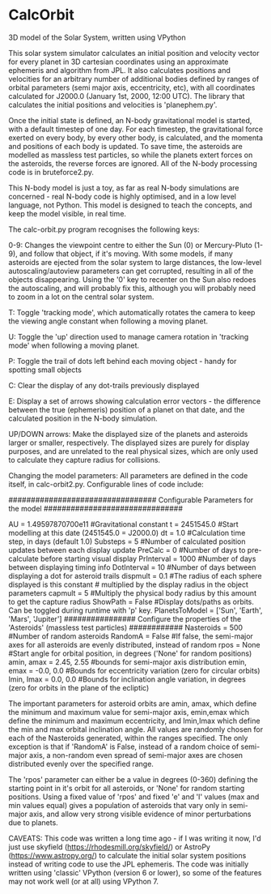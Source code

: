 # CalcOrbit
3D model of the Solar System, written using VPython

This solar system simulator calculates an initial position and velocity vector for every planet in 3D cartesian 
coordinates using an approximate ephemeris and algorithm from JPL. It also calculates positions and velocities 
for an arbitrary number of additional bodies defined by ranges of orbital parameters (semi major axis, eccentricity, 
etc), with all coordinates calculated for J2000.0 (January 1st, 2000, 12:00 UTC). The library that calculates 
the initial positions and velocities is 'planephem.py'.

Once the initial state is defined, an N-body gravitational model is started, with a default timestep of one day. 
For each timestep, the gravitational force exerted on every body, by every other body, is calculated, and the 
momenta and positions of each body is updated. To save time, the asteroids are modelled as massless test particles,
so while the planets extert forces on the asteroids, the reverse forces are ignored. All of the N-body processing 
code is in bruteforce2.py.

This N-body model is just a toy, as far as real N-body simulations are concerned - real N-body code is highly 
optimised, and in a low level language, not Python. This model is designed to teach the concepts, and keep the 
model visible, in real time.

The calc-orbit.py program recognises the following keys:

0-9: Changes the viewpoint centre to either the Sun (0) or Mercury-Pluto (1-9), and follow that object, if 
it's moving. With some models, if many asteroids are ejected from the solar system to large distances, the 
low-level autoscaling/autoview parameters can get corrupted, resulting in all of the objects disappearing. 
Using the '0' key to recenter on the Sun also redoes the autoscaling, and will probably fix this, although 
you will probably need to zoom in a lot on the central solar system.

T: Toggle 'tracking mode', which automatically rotates the camera to keep the viewing angle constant when 
following a moving planet.

U: Toggle the 'up' direction used to manage camera rotation in 'tracking mode' when following a moving planet.

P: Toggle the trail of dots left behind each moving object - handy for spotting small objects

C: Clear the display of any dot-trails previously displayed

E: Display a set of arrows showing calculation error vectors - the difference between the true (ephemeris) 
position of a planet on that date, and the calculated position in the N-body simulation.

UP/DOWN arrows: Make the displayed size of the planets and asteroids larger or smaller, respectively. The 
displayed sizes are purely for display purposes, and are unrelated to the real physical sizes, which are 
only used to calculate they capture radius for collisions.

Changing the model parameters:
All parameters are defined in the code itself, in calc-orbit2.py. Configurable lines of code include:

################################# Configurable Parameters for the model ###############################

AU = 1.49597870700e11 #Gravitational constant
t = 2451545.0         #Start modelling at this date (2451545.0 = J2000.0)
dt = 1.0              #Calculation time step, in days (default 1.0)
Substeps = 5          #Number of calculated position updates between each display update
PreCalc = 0           #Number of days to pre-calculate before starting visual display
PrInterval = 1000     #Number of days between displaying timing info
DotInterval = 10      #Number of days between displaying a dot for asteroid trails
dispmult = 0.1        #The radius of each sphere displayed is this constant 
                      # multiplied by the display radius in the object parameters
capmult = 5           #Multiply the physical body radius by this amount to get the capture radius
ShowPath = False      #Display dots/paths as orbits. Can be toggled during runtime with 'p' key.
PlanetsToModel = ['Sun', 'Earth', 'Mars', 'Jupiter']
################ Configure the properties of the 'Asteroids' (massless test particles) ############
Nasteroids = 500      #Number of random asteroids
RandomA = False       #If false, the semi-major axes for all asteroids are evenly distributed, instead of random
rpos = None            #Start angle for orbital position, in degrees ('None' for random positions)
amin, amax = 2.45, 2.55  #bounds for semi-major axis distribution
emin, emax = -0.0, 0.0   #Bounds for eccentricity variation (zero for circular orbits)
Imin, Imax = 0.0, 0.0    #Bounds for inclination angle variation, in degrees (zero for orbits in the plane of the ecliptic)

The important parameters for asteroid orbits are amin, amax, which define the minimum and maximum value for 
semi-major axis, emin,emax which define the minimum and maximum eccentricity, and Imin,Imax which define the
min and max orbital inclination angle. All values are randomly chosen for each of the Nasteroids generated, 
within the ranges specified. The only exception is that if 'RandomA' is False, instead of a random choice of 
semi-major axis, a non-random even spread of semi-major axes are chosen distributed evenly over the specified range.

The 'rpos' parameter can either be a value in degrees (0-360) defining the starting point in it's orbit for all 
asteroids, or 'None' for random starting positions. Using a fixed value of 'rpos' and fixed 'e' and 'I' values 
(max and min values equal) gives a population of asteroids that vary only in semi-major axis, and allow very 
strong visible evidence of minor perturbations due to planets.

CAVEATS:
This code was written a long time ago - if I was writing it now, I'd just use skyfield (https://rhodesmill.org/skyfield/) 
or AstroPy (https://www.astropy.org/) to calculate the initial solar system positions instead of writing code to use the
JPL ephemeris. The code was initially written using 'classic' VPython (version 6 or lower), so some of the features
may not work well (or at all) using VPython 7.
